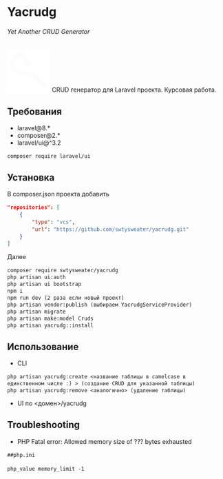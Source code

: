 # Yacrudg
###### Yet Another CRUD Generator
<img src="https://raw.githubusercontent.com/swtysweater/yacrudg/main/src/public/img/Logo.png" width="100" height="auto"/>  
CRUD генератор для Laravel проекта. Курсовая работа.

## Требования
- laravel@8.*
- composer@2.*
- laravel/ui@^3.2
```
composer require laravel/ui
```
## Установка
В composer.json проекта добавить
```json
"repositories": [
    {
        "type": "vcs",
        "url": "https://github.com/swtysweater/yacrudg.git"
    }
] 
```
Далее
```
composer require swtysweater/yacrudg
php artisan ui:auth
php artisan ui bootstrap
npm i
npm run dev (2 раза если новый проект)
php artisan vendor:publish (выбираем YacrudgServiceProvider)
php artisan migrate
php artisan make:model Cruds
php artisan yacrudg::install
```

## Использование

- CLI
```
php artisan yacrudg:create <название таблицы в camelcase в единственном числе :) > (создание CRUD для указанной таблицы)
php artisan yacrudg:remove <аналогично> (удаление таблицы)
```
- UI по <домен>/yacrudg

## Troubleshooting

- PHP Fatal error:  Allowed memory size of ??? bytes exhausted
```
##php.ini

php_value memory_limit -1
```
